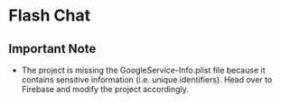 # Flash Chat

## Important Note
- The project is missing the GoogleService-Info.plist file because it contains sensitive information (i.e. unique identifiers). Head over to Firebase and modify the project accordingly.

